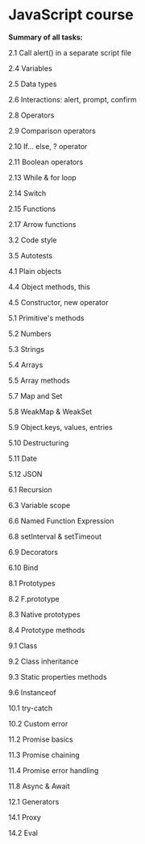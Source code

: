 # JavaScript course

**Summary of all tasks:**

2.1 Call alert() in a separate script file

2.4 Variables

2.5 Data types

2.6 Interactions: alert, prompt, confirm

2.8 Operators

2.9 Comparison operators

2.10 If... else, ? operator

2.11 Boolean operators

2.13 While & for loop

2.14 Switch

2.15 Functions

2.17 Arrow functions

3.2 Code style

3.5 Autotests

4.1 Plain objects

4.4 Object methods, this

4.5 Constructor, new operator

5.1 Primitive's methods

5.2 Numbers

5.3 Strings

5.4 Arrays

5.5 Array methods

5.7 Map and Set

5.8 WeakMap & WeakSet

5.9 Object.keys, values, entries

5.10 Destructuring

5.11 Date

5.12 JSON

6.1 Recursion

6.3 Variable scope

6.6 Named Function Expression

6.8 setInterval & setTimeout

6.9 Decorators

6.10 Bind

8.1 Prototypes

8.2 F.prototype

8.3 Native prototypes

8.4 Prototype methods

9.1 Class

9.2 Class inheritance

9.3 Static properties methods

9.6 Instanceof

10.1 try-catch

10.2 Custom error

11.2 Promise basics

11.3 Promise chaining

11.4 Promise error handling

11.8 Async & Await

12.1 Generators

14.1 Proxy

14.2 Eval
